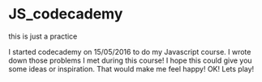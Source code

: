 # JS_codecademy
this is just a practice

I started codecademy on 15/05/2016 to do my Javascript course. I wrote down those problems I met during this course! I hope this could give you some ideas or inspiration. That would make me feel happy! OK! Lets play!
